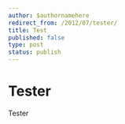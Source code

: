 ```yaml
---
author: $authornamehere
redirect_from: /2012/07/tester/
title: Test
published: false
type: post
status: publish
---
```


Tester
=======
Tester
